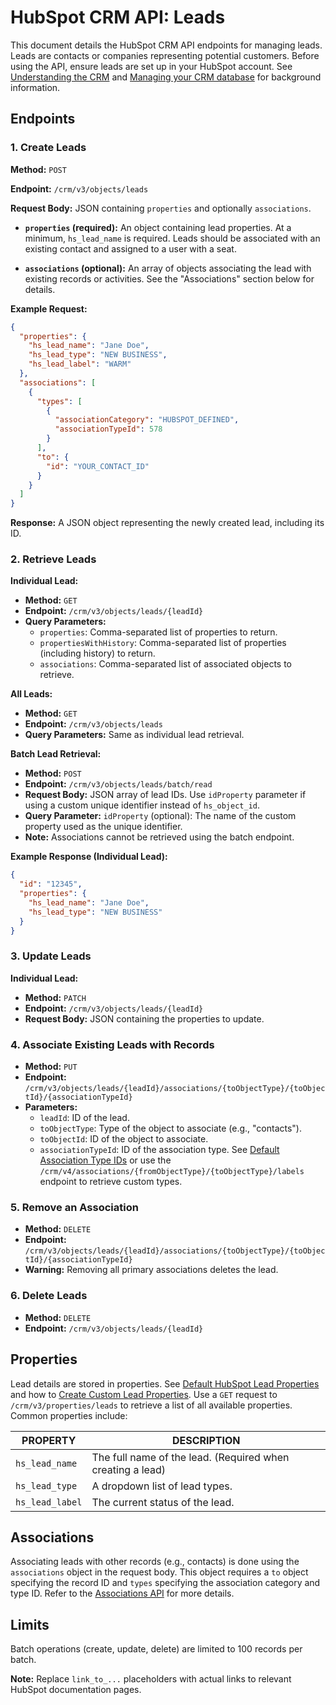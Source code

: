 # HubSpot CRM API: Leads

This document details the HubSpot CRM API endpoints for managing leads.  Leads are contacts or companies representing potential customers.  Before using the API, ensure leads are set up in your HubSpot account.  See [Understanding the CRM](link_to_understanding_crm_guide) and [Managing your CRM database](link_to_managing_crm_database) for background information.

## Endpoints

### 1. Create Leads

**Method:** `POST`

**Endpoint:** `/crm/v3/objects/leads`

**Request Body:** JSON containing `properties` and optionally `associations`.

* **`properties` (required):**  An object containing lead properties.  At a minimum, `hs_lead_name` is required.  Leads should be associated with an existing contact and assigned to a user with a seat.

* **`associations` (optional):** An array of objects associating the lead with existing records or activities.  See the "Associations" section below for details.

**Example Request:**

```json
{
  "properties": {
    "hs_lead_name": "Jane Doe",
    "hs_lead_type": "NEW BUSINESS",
    "hs_lead_label": "WARM"
  },
  "associations": [
    {
      "types": [
        {
          "associationCategory": "HUBSPOT_DEFINED",
          "associationTypeId": 578
        }
      ],
      "to": {
        "id": "YOUR_CONTACT_ID"
      }
    }
  ]
}
```

**Response:**  A JSON object representing the newly created lead, including its ID.


### 2. Retrieve Leads

**Individual Lead:**

* **Method:** `GET`
* **Endpoint:** `/crm/v3/objects/leads/{leadId}`
* **Query Parameters:**
    * `properties`: Comma-separated list of properties to return.
    * `propertiesWithHistory`: Comma-separated list of properties (including history) to return.
    * `associations`: Comma-separated list of associated objects to retrieve.

**All Leads:**

* **Method:** `GET`
* **Endpoint:** `/crm/v3/objects/leads`
* **Query Parameters:** Same as individual lead retrieval.

**Batch Lead Retrieval:**

* **Method:** `POST`
* **Endpoint:** `/crm/v3/objects/leads/batch/read`
* **Request Body:** JSON array of lead IDs.  Use `idProperty` parameter if using a custom unique identifier instead of `hs_object_id`.
* **Query Parameter:** `idProperty` (optional): The name of the custom property used as the unique identifier.
* **Note:** Associations cannot be retrieved using the batch endpoint.

**Example Response (Individual Lead):**

```json
{
  "id": "12345",
  "properties": {
    "hs_lead_name": "Jane Doe",
    "hs_lead_type": "NEW BUSINESS"
  }
}
```


### 3. Update Leads

**Individual Lead:**

* **Method:** `PATCH`
* **Endpoint:** `/crm/v3/objects/leads/{leadId}`
* **Request Body:** JSON containing the properties to update.


### 4. Associate Existing Leads with Records

* **Method:** `PUT`
* **Endpoint:** `/crm/v3/objects/leads/{leadId}/associations/{toObjectType}/{toObjectId}/{associationTypeId}`
* **Parameters:**
    * `leadId`: ID of the lead.
    * `toObjectType`: Type of the object to associate (e.g., "contacts").
    * `toObjectId`: ID of the object to associate.
    * `associationTypeId`: ID of the association type.  See [Default Association Type IDs](link_to_default_association_ids) or use the `/crm/v4/associations/{fromObjectType}/{toObjectType}/labels` endpoint to retrieve custom types.

### 5. Remove an Association

* **Method:** `DELETE`
* **Endpoint:** `/crm/v3/objects/leads/{leadId}/associations/{toObjectType}/{toObjectId}/{associationTypeId}`
* **Warning:** Removing all primary associations deletes the lead.

### 6. Delete Leads

* **Method:** `DELETE`
* **Endpoint:** `/crm/v3/objects/leads/{leadId}`


## Properties

Lead details are stored in properties.  See [Default HubSpot Lead Properties](link_to_default_properties) and how to [Create Custom Lead Properties](link_to_custom_properties).  Use a `GET` request to `/crm/v3/properties/leads` to retrieve a list of all available properties.  Common properties include:

| PROPERTY       | DESCRIPTION                                                                     |
|-----------------|---------------------------------------------------------------------------------|
| `hs_lead_name` | The full name of the lead. (Required when creating a lead)                     |
| `hs_lead_type` | A dropdown list of lead types.                                                  |
| `hs_lead_label`| The current status of the lead.                                                |


## Associations

Associating leads with other records (e.g., contacts) is done using the `associations` object in the request body.  This object requires a `to` object specifying the record ID and `types` specifying the association category and type ID.  Refer to the [Associations API](link_to_associations_api) for more details.


## Limits

Batch operations (create, update, delete) are limited to 100 records per batch.


**Note:**  Replace `link_to_...` placeholders with actual links to relevant HubSpot documentation pages.
